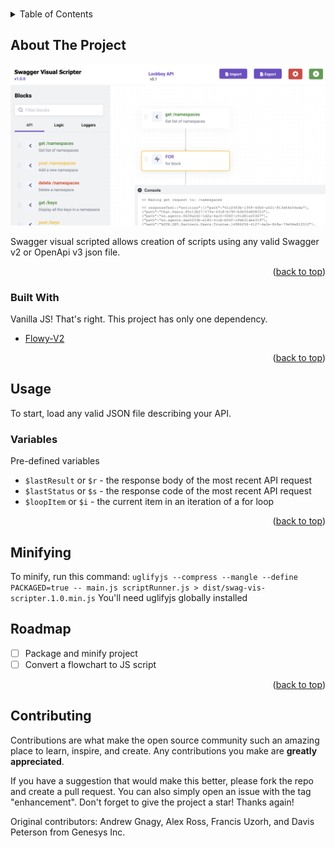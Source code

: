 <a name="readme-top"></a>

<!-- PROJECT LOGO -->
<br />
<!-- <div align="center">
  <a href="http://example.com">
    <img src="images/logo.png" alt="Logo" width="80" height="80">
  </a>
</div> -->

<!-- TABLE OF CONTENTS -->
<details>
  <summary>Table of Contents</summary>
  <ol>
    <li><a href="#about-the-project">About The Project</a></li>
    <li><a href="#usage">Usage</a></li>
    <li><a href="#roadmap">Roadmap</a></li>
    <li><a href="#contributing">Contributing</a></li>
    <li><a href="#license">License</a></li>
    <li><a href="#contact">Contact</a></li>
    <li><a href="#acknowledgments">Acknowledgments</a></li>
  </ol>
</details>

<!-- ABOUT THE PROJECT -->

## About The Project

![Screen Shot](screenshot.png)

Swagger visual scripted allows creation of scripts using any valid Swagger v2 or OpenApi v3 json file.

<p align="right">(<a href="#readme-top">back to top</a>)</p>

### Built With

Vanilla JS! That's right. This project has only one dependency.

- [Flowy-V2](https://github.com/AndrewGnagy/flowy-v2)

<p align="right">(<a href="#readme-top">back to top</a>)</p>

<!-- USAGE EXAMPLES -->

## Usage

To start, load any valid JSON file describing your API.

### Variables

Pre-defined variables

- `$lastResult` or `$r` - the response body of the most recent API request
- `$lastStatus` or `$s` - the response code of the most recent API request
- `$loopItem` or `$i` - the current item in an iteration of a for loop

<p align="right">(<a href="#readme-top">back to top</a>)</p>

## Minifying

To minify, run this command:
`uglifyjs --compress --mangle --define PACKAGED=true -- main.js scriptRunner.js > dist/swag-vis-scripter.1.0.min.js`
You'll need uglifyjs globally installed

<!-- ROADMAP -->

## Roadmap

- [ ] Package and minify project
- [ ] Convert a flowchart to JS script

<p align="right">(<a href="#readme-top">back to top</a>)</p>

<!-- CONTRIBUTING -->

## Contributing

Contributions are what make the open source community such an amazing place to learn, inspire, and create. Any contributions you make are **greatly appreciated**.

If you have a suggestion that would make this better, please fork the repo and create a pull request. You can also simply open an issue with the tag "enhancement".
Don't forget to give the project a star! Thanks again!

Original contributors: Andrew Gnagy, Alex Ross, Francis Uzorh, and Davis Peterson from Genesys Inc.

